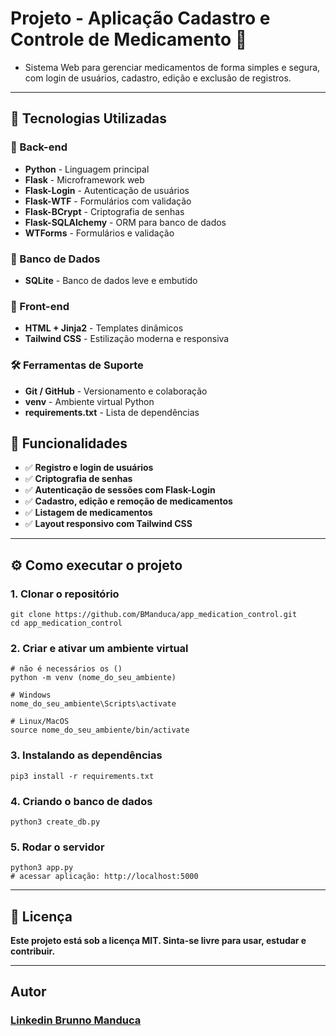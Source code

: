 # Projeto - Aplicação Cadastro e Controle de Medicamento 💊

- Sistema Web para gerenciar medicamentos de forma simples e segura, com login de usuários, cadastro, edição e exclusão de registros.

---

## 🚀 Tecnologias Utilizadas

### 🧠 Back-end

- **Python** - Linguagem principal
- **Flask** - Microframework web
- **Flask-Login** - Autenticação de usuários
- **Flask-WTF** - Formulários com validação
- **Flask-BCrypt** - Criptografia de senhas
- **Flask-SQLAlchemy** - ORM para banco de dados
- **WTForms** - Formulários e validação

### 💾 Banco de Dados

- **SQLite** - Banco de dados leve e embutido

### 🎨 Front-end

- **HTML + Jinja2** - Templates dinâmicos
- **Tailwind CSS** - Estilização moderna e responsiva

### 🛠️ Ferramentas de Suporte

- **Git / GitHub** - Versionamento e colaboração
- **venv** - Ambiente virtual Python
- **requirements.txt** - Lista de dependências

## 🧪 Funcionalidades

- ✅ **Registro e login de usuários**
- ✅ **Criptografia de senhas**
- ✅ **Autenticação de sessões com Flask-Login**
- ✅ **Cadastro, edição e remoção de medicamentos**
- ✅ **Listagem de medicamentos**
- ✅ **Layout responsivo com Tailwind CSS**

---

## ⚙️ Como executar o projeto

### 1. Clonar o repositório

```
git clone https://github.com/BManduca/app_medication_control.git
cd app_medication_control
```

### 2. Criar e ativar um ambiente virtual

```
# não é necessários os ()
python -m venv (nome_do_seu_ambiente)

# Windows
nome_do_seu_ambiente\Scripts\activate

# Linux/MacOS
source nome_do_seu_ambiente/bin/activate
```

### 3. Instalando as dependências

```
pip3 install -r requirements.txt
```

### 4. Criando o banco de dados

```
python3 create_db.py
```

### 5. Rodar o servidor

```
python3 app.py
# acessar aplicação: http://localhost:5000
```

---

## 📝 Licença

**Este projeto está sob a licença MIT. Sinta-se livre para usar, estudar e contribuir.**

---

## Autor

### [Linkedin Brunno Manduca](https://www.linkedin.com/in/brunnomanduca/)
